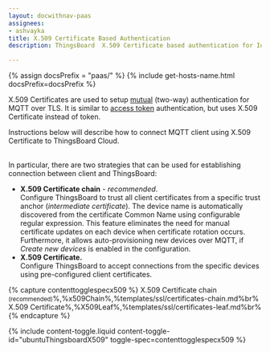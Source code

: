 ```yaml
---
layout: docwithnav-paas
assignees:
- ashvayka
title: X.509 Certificate Based Authentication
description: ThingsBoard  X.509 Certificate based authentication for IoT devices and projects.

---
```


{% assign docsPrefix = "paas/" %}
{% include get-hosts-name.html docsPrefix=docsPrefix %}


X.509 Certificates are used to setup [mutual](https://en.wikipedia.org/wiki/Mutual_authentication) (two-way) authentication for MQTT over TLS.
It is similar to [access token](/thingsboard-learning/docs/{{docsPrefix}}user-guide/access-token/) authentication, but uses X.509 Certificate instead of token.

Instructions below will describe how to connect MQTT client using X.509 Certificate to ThingsBoard Cloud.

<br>In particular, there are two strategies that can be used for establishing connection between client and ThingsBoard:

- **X.509 Certificate chain** - *recommended*. <br>
  Configure ThingsBoard to trust all client certificates from a specific trust anchor (*intermediate certificate*).
  The device name is automatically discovered from the certificate Common Name using configurable regular expression.
  This feature eliminates the need for manual certificate updates on each device when certificate rotation occurs.
  Furthermore, it allows auto-provisioning new devices over MQTT, if *Create new devices* is enabled in the configuration.
- **X.509 Certificate.** <br> Configure ThingsBoard to accept connections from the specific devices using pre-configured client certificates.

{% capture contenttogglespecx509 %}
X.509 Certificate chain <small>(recommended)</small>%,%x509Chain%,%templates/ssl/certificates-chain.md%br%
X.509 Certificate%,%X509Leaf%,%templates/ssl/certificates-leaf.md%br%{% endcapture %}

{% include content-toggle.liquid content-toggle-id="ubuntuThingsboardX509" toggle-spec=contenttogglespecx509 %}
